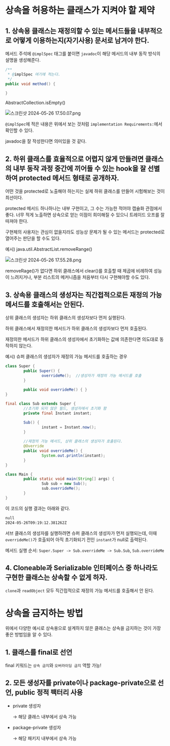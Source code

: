 # 상속을 허용하는 클래스가 지켜야 할 제약

## 1. 상속용 클래스는 재정의할 수 있는 메서드들을 내부적으로 어떻게 이용하는지(자기사용) 문서로 남겨야 한다.

메서드 주석에 `@implSpec` 태그를 붙이면 `javadoc`이 해당 메서드의 내부 동작 방식의 설명을 생성해준다.

```java
/**
 * @implSpec 여기에 적는다.
 */
public void method() {

}
```

AbstractCollection.isEmpty()

![스크린샷 2024-05-26 17.50.07.png](https://prod-files-secure.s3.us-west-2.amazonaws.com/fbc70dbe-7cd1-4fee-b7ab-3b08ed457a1b/d8453cdb-5cec-4565-9cf4-c2fa9308d788/%E1%84%89%E1%85%B3%E1%84%8F%E1%85%B3%E1%84%85%E1%85%B5%E1%86%AB%E1%84%89%E1%85%A3%E1%86%BA_2024-05-26_17.50.07.png)

`@implSpec`에 적은 내용은 위에서 보는 것처럼 `implementation Requirements:`에서 확인할 수 있다.

javadoc을 잘 작성한다면 의미있을 것 같다.

## 2. 하위 클래스를 효율적으로 어렵지 않게 만들려면 클래스의 내부 동작 과정 중간에 끼어들 수 있는 hook을 잘 선별하여 protected 메서드 형태로 공개하자.

어떤 것을 protected로 노출해야 하는지는 실제 하위 클래스를 만들어 시험해보는 것이 최선이다.

protected 메서드 하나하나는 내부 구현이고, 그 수는 가능한 적어야 캡슐화 관점에서 좋다. 너무 적게 노출하면 상속으로 얻는 이점이 희미해질 수 있으니 트레이드 오프를 잘 따져야 한다.

구현체의 사용자는 관심이 없을지라도 성능상 문제가 될 수 있는 메서드는 protected로 열어주는 판단을 할 수도 있다.

예시) java.util.AbstractList.removeRange()

![스크린샷 2024-05-26 17.55.28.png](https://prod-files-secure.s3.us-west-2.amazonaws.com/fbc70dbe-7cd1-4fee-b7ab-3b08ed457a1b/d57df98d-f421-4577-94c7-696575ca7a20/%E1%84%89%E1%85%B3%E1%84%8F%E1%85%B3%E1%84%85%E1%85%B5%E1%86%AB%E1%84%89%E1%85%A3%E1%86%BA_2024-05-26_17.55.28.png)

removeRage()가 없다면 하위 클래스에서 clear()를 호출할 때 제곱에 비례하여 성능이 느려지거나, 부분 리스트의 메커니즘을 처음부터 다시 구현해야할 수도 있다.

## 3. 상속용 클래스의 생성자는 직간접적으로든 재정의 가능 메서드를 호출해서는 안된다.

상위 클래스의 생성자는 하위 클래스의 생성자보다 먼저 실행된다.

하위 클래스에서 재정의한 메서드가 하위 클래스의 생성자보다 먼저 호출된다.

재정의한 메서드가 하위 클래스의 생성자에서 초기화하는 값에 의존한다면 의도대로 동작하지 않는다.

예시) 슈퍼 클래스의 생성자가 재정의 가능 메서드를 호출하는 경우

```java
class Super {
		public Super() {
				overrideMe();  //생성자가 재정의 가능 메서드를 호출
		}
		
		public void overrideMe() { }
}
```

```java
final class Sub extends Super {
		//초기화 되지 않은 필드, 생성자에서 초기화 함
		private final Instant instant;

		Sub() {
				instant = Instant.now();
		}
		
		//재정의 가능 메서드, 상위 클래스의 생성자가 호출된다.
		@Override
		public void overrideMe() {
				System.out.println(instant);
		}
}
```

```java
class Main {
		public static void main(String[] args) {
				Sub sub = new Sub();
				sub.overrideMe();
		}
}
```

이 코드의 실행 결과는 아래와 같다.

```bash
null
2024-05-26T09:19:12.381262Z
```

서브 클래스의 생성자를 실행하려면 슈퍼 클래스의 생성자가 먼저 실행되는데,
이때 `overrideMe()`가 호출되어 아직 초기화되기 전인 `instant`가 null로 출력된다.

메서드 실행 순서: `Super.Super -> Sub.overrideMe -> Sub.Sub`, `Sub.overrideMe`

## 4. Cloneable과 Serializable 인터페이스 중 하나라도 구현한 클래스는 상속할 수 없게 하자.

`clone`과 `readObject` 모두 직간접적으로 재정의 가능 메서드를 호출해서 안 된다.

# 상속을 금지하는 방법

위에서 다양한 예시로 상속용으로 설계하지 않은 클래스는 상속을 금지하는 것이 가장 좋은 방법임을 알 수 있다.

## 1. 클래스를 final로 선언

final 키워드는 `상속 금지`와 `오버라이딩 금지` 역할 가능!

## 2. 모든 생성자를 private이나 package-private으로 선언, public 정적 팩터리 사용

- private 생성자

  → 해당 클래스 내부에서 상속 가능

- package-private 생성자

  → 해당 패키지 내부에서 상속 가능
